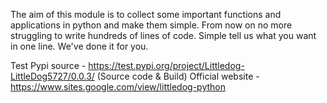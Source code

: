 The aim of  this module is to collect some important functions and applications in python and make them simple. From now on no more struggling to write hundreds of lines of code. Simple tell us what you want in one line. We've done it for you.

Test Pypi source - https://test.pypi.org/project/Littledog-LittleDog5727/0.0.3/ (Source code & Build)
Official website - https://www.sites.google.com/view/littledog-python